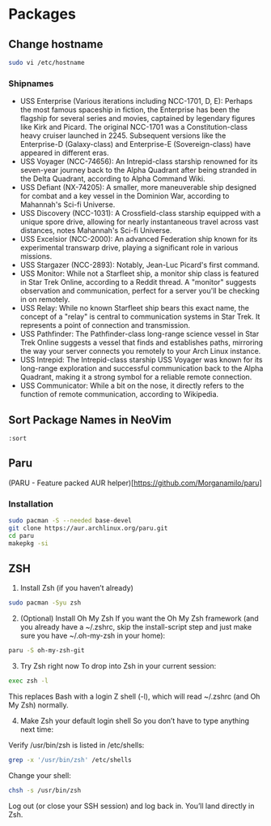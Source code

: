 # Packages

## Change hostname

```sh
sudo vi /etc/hostname
```

### Shipnames
* USS Enterprise (Various iterations including NCC-1701, D, E): Perhaps the most famous spaceship in fiction, the Enterprise has been the flagship for several series and movies, captained by legendary figures like Kirk and Picard. The original NCC-1701 was a Constitution-class heavy cruiser launched in 2245. Subsequent versions like the Enterprise-D (Galaxy-class) and Enterprise-E (Sovereign-class) have appeared in different eras.
* USS Voyager (NCC-74656): An Intrepid-class starship renowned for its seven-year journey back to the Alpha Quadrant after being stranded in the Delta Quadrant, according to Alpha Command Wiki.
* USS Defiant (NX-74205): A smaller, more maneuverable ship designed for combat and a key vessel in the Dominion War, according to Mahannah's Sci-fi Universe.
* USS Discovery (NCC-1031): A Crossfield-class starship equipped with a unique spore drive, allowing for nearly instantaneous travel across vast distances, notes Mahannah's Sci-fi Universe.
* USS Excelsior (NCC-2000): An advanced Federation ship known for its experimental transwarp drive, playing a significant role in various missions.
* USS Stargazer (NCC-2893): Notably, Jean-Luc Picard's first command. 
* USS Monitor: While not a Starfleet ship, a monitor ship class is featured in Star Trek Online, according to a Reddit thread. A "monitor" suggests observation and communication, perfect for a server you'll be checking in on remotely.
* USS Relay: While no known Starfleet ship bears this exact name, the concept of a "relay" is central to communication systems in Star Trek. It represents a point of connection and transmission.
* USS Pathfinder: The Pathfinder-class long-range science vessel in Star Trek Online suggests a vessel that finds and establishes paths, mirroring the way your server connects you remotely to your Arch Linux instance.
* USS Intrepid: The Intrepid-class starship USS Voyager was known for its long-range exploration and successful communication back to the Alpha Quadrant, making it a strong symbol for a reliable remote connection.
* USS Communicator: While a bit on the nose, it directly refers to the function of remote communication, according to Wikipedia.

## Sort Package Names in NeoVim

```
:sort
```

## Paru

(PARU - Feature packed AUR helper)[https://github.com/Morganamilo/paru]

### Installation

```sh
sudo pacman -S --needed base-devel
git clone https://aur.archlinux.org/paru.git
cd paru
makepkg -si
```

## ZSH

1. Install Zsh (if you haven’t already)
```bash
sudo pacman -Syu zsh
```
2. (Optional) Install Oh My Zsh
If you want the Oh My Zsh framework (and you already have a ~/.zshrc, skip the install-script step and just make sure you have ~/.oh-my-zsh in your home):

```bash
paru -S oh-my-zsh-git
```
3. Try Zsh right now
To drop into Zsh in your current session:

```bash
exec zsh -l
```
This replaces Bash with a login Z shell (-l), which will read ~/.zshrc (and Oh My Zsh) normally.

4. Make Zsh your default login shell
So you don’t have to type anything next time:

Verify /usr/bin/zsh is listed in /etc/shells:

```bash
grep -x '/usr/bin/zsh' /etc/shells
```
Change your shell:

```bash
chsh -s /usr/bin/zsh
```
Log out (or close your SSH session) and log back in. You’ll land directly in Zsh.

